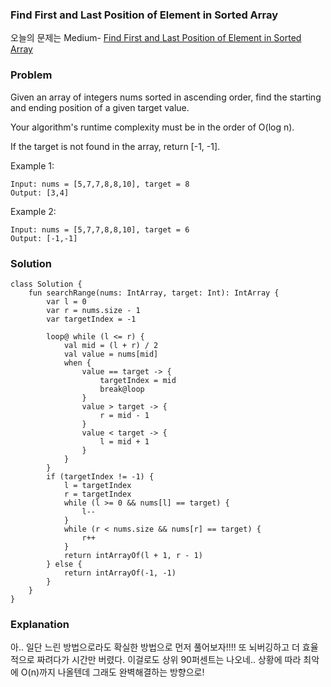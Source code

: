 ### Find First and Last Position of Element in Sorted Array



오늘의 문제는 Medium-  [Find First and Last Position of Element in Sorted Array](https://leetcode.com/problems/all-possible-full-binary-trees/)

### Problem

Given an array of integers nums sorted in ascending order, find the starting and ending position of a given target value.

Your algorithm's runtime complexity must be in the order of O(log n).

If the target is not found in the array, return [-1, -1].

Example 1:

```
Input: nums = [5,7,7,8,8,10], target = 8
Output: [3,4]
```

Example 2:

```
Input: nums = [5,7,7,8,8,10], target = 6
Output: [-1,-1]
```

### Solution

```
class Solution {
    fun searchRange(nums: IntArray, target: Int): IntArray {
        var l = 0
        var r = nums.size - 1
        var targetIndex = -1

        loop@ while (l <= r) {
            val mid = (l + r) / 2
            val value = nums[mid]
            when {
                value == target -> {
                    targetIndex = mid
                    break@loop
                }
                value > target -> {
                    r = mid - 1
                }
                value < target -> {
                    l = mid + 1
                }
            }
        }
        if (targetIndex != -1) {
            l = targetIndex
            r = targetIndex
            while (l >= 0 && nums[l] == target) {
                l--
            }
            while (r < nums.size && nums[r] == target) {
                r++
            }
            return intArrayOf(l + 1, r - 1)
        } else {
            return intArrayOf(-1, -1)
        }
    }
}
```

### Explanation

아.. 일단 느린 방법으로라도 확실한 방법으로 먼저 풀어보자!!!! 또 뇌버깅하고 더 효율적으로 짜려다가 시간만 버렸다. 이걸로도 상위 90퍼센트는 나오네.. 상황에 따라 최악에 O(n)까지 나올텐데 그래도 완벽해결하는 방향으로!